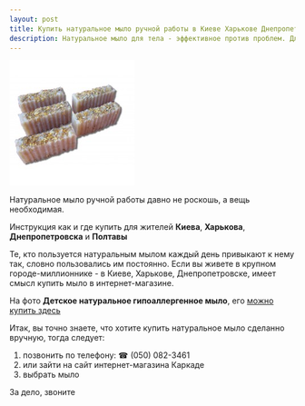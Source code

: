 ```yaml
---
layout: post
title: Купить натуральное мыло ручной работы в Киеве Харькове Днепропетровске
description: Натуральное мыло для тела - эффективное против проблем. Для удовольствия. Консультант поможет подобрать.
---
```


![Натуральное мыло karkade.com.ua](/images/05-mylo-detskoye_1-220x220.jpg) 

Натуральное мыло ручной работы давно не роскошь, а вещь необходимая. 

Инструкция как и где купить для жителей **Киева**, **Харькова**, **Днепропетровска** и **Полтавы**

<!--more-->
Те, кто пользуется натуральным мылом каждый день привыкают к нему так, словно пользовались им постоянно. Если вы живете в крупном городе-миллионнике - в Киеве, Харькове, Днепропетровске, имеет смысл купить мыло в интернет-магазине.

На фото **Детское натуральное гипоаллергенное мыло**, его [можно купить здесь](http://karkade.com.ua)

Итак, вы точно знаете, что хотите купить натуральное мыло сделанно вручную, тогда следует:

1. позвонить по телефону: ☎ (050) 082-3461
2. или зайти на сайт интернет-магазина Каркаде 
3. выбрать мыло



За дело, звоните
